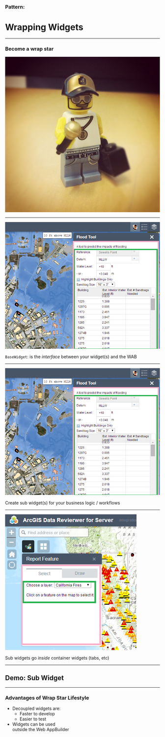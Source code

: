 <!-- .slide: data-background="reveal.js/img/bg-4.png" -->
### Pattern:
# Wrapping Widgets

---

<!-- .slide: data-background="reveal.js/img/bg-5.png" -->
### Become a wrap star

<img src="img/lego-rapper-7302642156_268095d4f2_o.jpg" />

---

<!-- .slide: data-background="reveal.js/img/bg-5.png" -->
<img src="img/nasa-screenshot.png" />

`BaseWidget`: is the <em>interface</em> between your widget(s) and the WAB

---

<!-- .slide: data-background="reveal.js/img/bg-5.png" -->
<img src="img/nasa-screenshot.png" />

Create sub widget(s) for your business logic / workflows

---

<!-- .slide: data-background="reveal.js/img/bg-5.png" -->
<img src="img/drs-tabs-screenshot.png" />

Sub widgets go *inside* container widgets (tabs, etc) 

---

<!-- .slide: data-background="reveal.js/img/bg-6.png" -->
## Demo: Sub Widget

---

<!-- .slide: data-background="reveal.js/img/bg-5.png" -->
### Advantages of Wrap Star Lifestyle

<ul>
	<li class="fragment">Decoupled widgets are:
	  <ul>
	    <li>Faster to develop</li>
	    <li>Easier to test</li>
	  </ul>
	</li>
	<li class="fragment">Widgets can be used
	<br/> outside the Web AppBuilder</li>
</ul>

